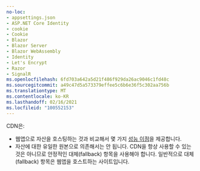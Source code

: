 ```yaml
---
no-loc:
- appsettings.json
- ASP.NET Core Identity
- cookie
- Cookie
- Blazor
- Blazor Server
- Blazor WebAssembly
- Identity
- Let's Encrypt
- Razor
- SignalR
ms.openlocfilehash: 6fd703a642a5d21f486f929da26ac9046c1fd48c
ms.sourcegitcommit: a49c47d5a573379effee5c6b6e36f5c302aa756b
ms.translationtype: MT
ms.contentlocale: ko-KR
ms.lasthandoff: 02/16/2021
ms.locfileid: "100552153"
---
```

CDN은:

* 웹앱으로 자산을 호스팅하는 것과 비교해서 몇 가지 [성능 이점](/office365/enterprise/content-delivery-networks#how-do-cdns-make-services-work-faster)을 제공합니다.
* 자산에 대한 유일한 원본으로 의존해서는 안 됩니다. CDN을 항상 사용할 수 있는 것은 아니므로 안정적인 대체(fallback) 항목을 사용해야 합니다. 일반적으로 대체(fallback) 항목은 웹앱을 호스트하는 사이트입니다.
